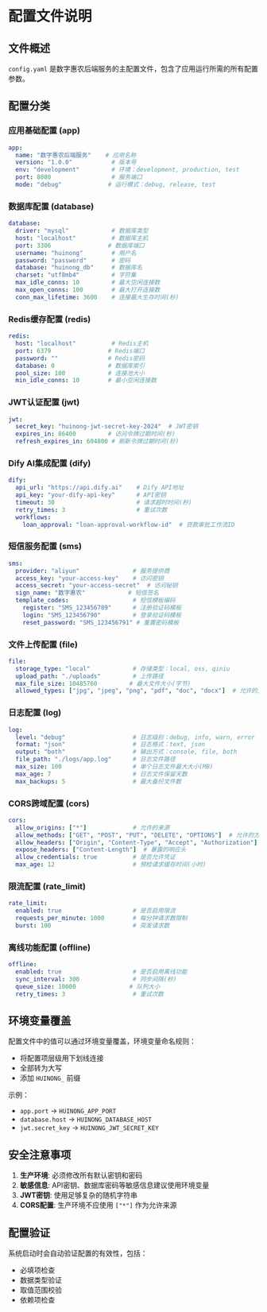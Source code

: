 # 配置文件说明

## 文件概述

`config.yaml` 是数字惠农后端服务的主配置文件，包含了应用运行所需的所有配置参数。

## 配置分类

### 应用基础配置 (app)
```yaml
app:
  name: "数字惠农后端服务"    # 应用名称
  version: "1.0.0"           # 版本号
  env: "development"         # 环境：development, production, test
  port: 8080                 # 服务端口
  mode: "debug"             # 运行模式：debug, release, test
```

### 数据库配置 (database)
```yaml
database:
  driver: "mysql"            # 数据库类型
  host: "localhost"          # 数据库主机
  port: 3306                # 数据库端口
  username: "huinong"        # 用户名
  password: "password"       # 密码
  database: "huinong_db"     # 数据库名
  charset: "utf8mb4"         # 字符集
  max_idle_conns: 10         # 最大空闲连接数
  max_open_conns: 100        # 最大打开连接数
  conn_max_lifetime: 3600    # 连接最大生存时间(秒)
```

### Redis缓存配置 (redis)
```yaml
redis:
  host: "localhost"          # Redis主机
  port: 6379                # Redis端口
  password: ""              # Redis密码
  database: 0               # 数据库索引
  pool_size: 100            # 连接池大小
  min_idle_conns: 10        # 最小空闲连接数
```

### JWT认证配置 (jwt)
```yaml
jwt:
  secret_key: "huinong-jwt-secret-key-2024"  # JWT密钥
  expires_in: 86400         # 访问令牌过期时间(秒)
  refresh_expires_in: 604800 # 刷新令牌过期时间(秒)
```

### Dify AI集成配置 (dify)
```yaml
dify:
  api_url: "https://api.dify.ai"    # Dify API地址
  api_key: "your-dify-api-key"      # API密钥
  timeout: 30                       # 请求超时时间(秒)
  retry_times: 3                    # 重试次数
  workflows:
    loan_approval: "loan-approval-workflow-id"  # 贷款审批工作流ID
```

### 短信服务配置 (sms)
```yaml
sms:
  provider: "aliyun"               # 服务提供商
  access_key: "your-access-key"    # 访问密钥
  access_secret: "your-access-secret"  # 访问秘钥
  sign_name: "数字惠农"            # 短信签名
  template_codes:                  # 短信模板编码
    register: "SMS_123456789"      # 注册验证码模板
    login: "SMS_123456790"         # 登录验证码模板
    reset_password: "SMS_123456791" # 重置密码模板
```

### 文件上传配置 (file)
```yaml
file:
  storage_type: "local"            # 存储类型：local, oss, qiniu
  upload_path: "./uploads"         # 上传路径
  max_file_size: 10485760         # 最大文件大小(字节)
  allowed_types: ["jpg", "jpeg", "png", "pdf", "doc", "docx"]  # 允许的文件类型
```

### 日志配置 (log)
```yaml
log:
  level: "debug"                   # 日志级别：debug, info, warn, error
  format: "json"                   # 日志格式：text, json
  output: "both"                   # 输出方式：console, file, both
  file_path: "./logs/app.log"      # 日志文件路径
  max_size: 100                    # 单个日志文件最大大小(MB)
  max_age: 7                       # 日志文件保留天数
  max_backups: 5                   # 最大备份文件数
```

### CORS跨域配置 (cors)
```yaml
cors:
  allow_origins: ["*"]             # 允许的来源
  allow_methods: ["GET", "POST", "PUT", "DELETE", "OPTIONS"]  # 允许的方法
  allow_headers: ["Origin", "Content-Type", "Accept", "Authorization"]  # 允许的请求头
  expose_headers: ["Content-Length"]  # 暴露的响应头
  allow_credentials: true          # 是否允许凭证
  max_age: 12                      # 预检请求缓存时间(小时)
```

### 限流配置 (rate_limit)
```yaml
rate_limit:
  enabled: true                    # 是否启用限流
  requests_per_minute: 1000        # 每分钟请求数限制
  burst: 100                       # 突发请求数
```

### 离线功能配置 (offline)
```yaml
offline:
  enabled: true                    # 是否启用离线功能
  sync_interval: 300               # 同步间隔(秒)
  queue_size: 10000               # 队列大小
  retry_times: 3                   # 重试次数
```

## 环境变量覆盖

配置文件中的值可以通过环境变量覆盖，环境变量命名规则：
- 将配置项层级用下划线连接
- 全部转为大写
- 添加 `HUINONG_` 前缀

示例：
- `app.port` → `HUINONG_APP_PORT`
- `database.host` → `HUINONG_DATABASE_HOST`
- `jwt.secret_key` → `HUINONG_JWT_SECRET_KEY`

## 安全注意事项

1. **生产环境**: 必须修改所有默认密钥和密码
2. **敏感信息**: API密钥、数据库密码等敏感信息建议使用环境变量
3. **JWT密钥**: 使用足够复杂的随机字符串
4. **CORS配置**: 生产环境不应使用 `["*"]` 作为允许来源

## 配置验证

系统启动时会自动验证配置的有效性，包括：
- 必填项检查
- 数据类型验证
- 取值范围校验
- 依赖项检查 